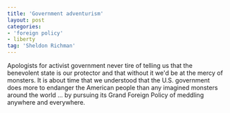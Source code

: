 ```yaml
---
title: 'Government adventurism'
layout: post
categories:
- 'foreign policy'
- liberty
tag: 'Sheldon Richman'
---
```


Apologists for activist government never tire of telling us that the benevolent state is our protector and that without it we'd be at the mercy of monsters. It is about time that we understood that the U.S. government does more to endanger the American people than any imagined monsters around the world ... by pursuing its Grand Foreign Policy of meddling anywhere and everywhere.